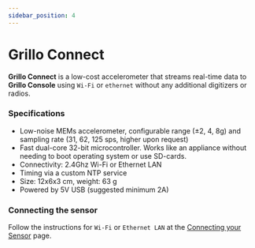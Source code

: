 ```yaml
---
sidebar_position: 4
---
```


# Grillo Connect
**Grillo Connect** is a low-cost accelerometer that streams real-time data to **Grillo Console** using `Wi-Fi` or `ethernet` without any additional digitizers or radios.

### Specifications
- Low-noise MEMs accelerometer, configurable range (±2, 4, 8g) and sampling rate (31, 62, 125 sps, higher upon request)
- Fast dual-core 32-bit microcontroller. Works like an appliance without needing to boot operating system or use SD-cards.
- Connectivity: 2.4Ghz Wi-Fi or Ethernet LAN
- Timing via a custom NTP service
- Size: 12x6x3 cm, weight: 63 g
- Powered by 5V USB (suggested minimum 2A)

### Connecting the sensor
Follow the instructions for `Wi-Fi` or `Ethernet LAN` at the [Connecting your Sensor](connecting_sensor) page.
